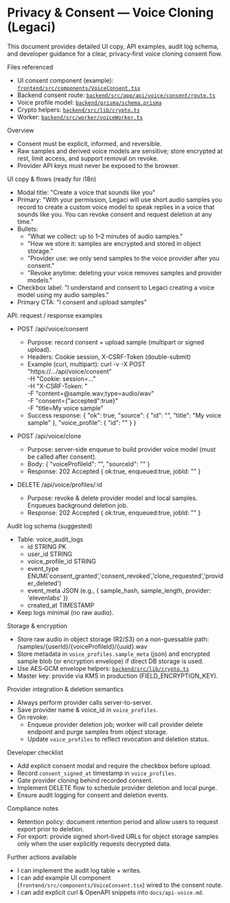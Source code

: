 # Privacy & Consent — Voice Cloning (Legaci)

This document provides detailed UI copy, API examples, audit log schema, and developer guidance for a clear, privacy‑first voice cloning consent flow.

Files referenced
- UI consent component (example): [`frontend/src/components/VoiceConsent.tsx`](frontend/src/components/VoiceConsent.tsx:1)
- Backend consent route: [`backend/src/app/api/voice/consent/route.ts`](backend/src/app/api/voice/consent/route.ts:1)
- Voice profile model: [`backend/prisma/schema.prisma`](backend/prisma/schema.prisma:131)
- Crypto helpers: [`backend/src/lib/crypto.ts`](backend/src/lib/crypto.ts:1)
- Worker: [`backend/src/worker/voiceWorker.ts`](backend/src/worker/voiceWorker.ts:1)

Overview
- Consent must be explicit, informed, and reversible.
- Raw samples and derived voice models are sensitive; store encrypted at rest, limit access, and support removal on revoke.
- Provider API keys must never be exposed to the browser.

UI copy & flows (ready for i18n)
- Modal title: "Create a voice that sounds like you"
- Primary: "With your permission, Legaci will use short audio samples you record to create a custom voice model to speak replies in a voice that sounds like you. You can revoke consent and request deletion at any time."
- Bullets:
  - "What we collect: up to 1–2 minutes of audio samples."
  - "How we store it: samples are encrypted and stored in object storage."
  - "Provider use: we only send samples to the voice provider after you consent."
  - "Revoke anytime: deleting your voice removes samples and provider models."
- Checkbox label: "I understand and consent to Legaci creating a voice model using my audio samples."
- Primary CTA: "I consent and upload samples"

API: request / response examples
- POST /api/voice/consent
  - Purpose: record consent + upload sample (multipart or signed upload).
  - Headers: Cookie session, X-CSRF-Token (double-submit)
  - Example (curl, multipart):
    curl -v -X POST "https://.../api/voice/consent" \
      -H "Cookie: session=..." \
      -H "X-CSRF-Token: <csrf>" \
      -F "content=@sample.wav;type=audio/wav" \
      -F "consent={\"accepted\":true}" \
      -F "title=My voice sample"
  - Success response:
    {
      "ok": true,
      "source": { "id": "<sourceId>", "title": "My voice sample" },
      "voice_profile": { "id": "<voiceProfileId>" }
    }

- POST /api/voice/clone
  - Purpose: server-side enqueue to build provider voice model (must be called after consent).
  - Body: { "voiceProfileId": "<id>", "sourceId": "<optional source id>" }
  - Response: 202 Accepted { ok:true, enqueued:true, jobId: "<job>" }

- DELETE /api/voice/profiles/:id
  - Purpose: revoke & delete provider model and local samples. Enqueues background deletion job.
  - Response: 202 Accepted { ok:true, enqueued:true, jobId: "<job>" }

Audit log schema (suggested)
- Table: voice_audit_logs
  - id STRING PK
  - user_id STRING
  - voice_profile_id STRING
  - event_type ENUM('consent_granted','consent_revoked','clone_requested','provider_deleted')
  - event_meta JSON (e.g., { sample_hash, sample_length, provider: 'elevenlabs' })
  - created_at TIMESTAMP
- Keep logs minimal (no raw audio).

Storage & encryption
- Store raw audio in object storage (R2/S3) on a non-guessable path: /samples/{userId}/{voiceProfileId}/{uuid}.wav
- Store metadata in `voice_profiles.sample_meta` (json) and encrypted sample blob (or encryption envelope) if direct DB storage is used.
- Use AES‑GCM envelope helpers: [`backend/src/lib/crypto.ts`](backend/src/lib/crypto.ts:1)
- Master key: provide via KMS in production (FIELD_ENCRYPTION_KEY).

Provider integration & deletion semantics
- Always perform provider calls server-to-server.
- Save provider name & voice_id in `voice_profiles`.
- On revoke:
  - Enqueue provider deletion job; worker will call provider delete endpoint and purge samples from object storage.
  - Update `voice_profiles` to reflect revocation and deletion status.

Developer checklist
- Add explicit consent modal and require the checkbox before upload.
- Record `consent_signed_at` timestamp in `voice_profiles`.
- Gate provider cloning behind recorded consent.
- Implement DELETE flow to schedule provider deletion and local purge.
- Ensure audit logging for consent and deletion events.

Compliance notes
- Retention policy: document retention period and allow users to request export prior to deletion.
- For export: provide signed short-lived URLs for object storage samples only when the user explicitly requests decrypted data.

Further actions available
- I can implement the audit log table + writes.
- I can add example UI component (`frontend/src/components/VoiceConsent.tsx`) wired to the consent route.
- I can add explicit curl & OpenAPI snippets into `docs/api-voice.md`.